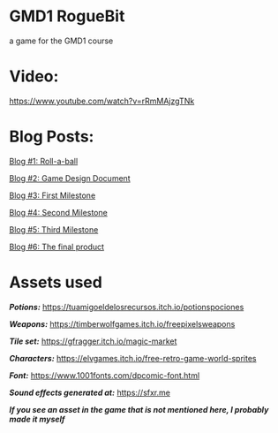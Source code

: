 # GMD1 RogueBit
 a game for the GMD1 course

# Video:
https://www.youtube.com/watch?v=rRmMAjzgTNk

# Blog Posts:

[Blog #1: Roll-a-ball](Blog%20posts/Blog%20%231%20Roll-a-ball.md)

[Blog #2: Game Design Document](Blog%20posts/Blog%20%232%20Game%20Design%20Document.md)

[Blog #3: First Milestone](Blog%20posts/Blog%20%233%20First%20Milestone.md)

[Blog #4: Second Milestone](Blog%20posts/Blog%20%234%20Second%20Milestone.md)

[Blog #5: Third Milestone](Blog%20posts/Blog%20%235%20Third%20Milestone.md)

[Blog #6: The final product](Blog%20posts/Blog%20%236%20The%20final%20product.md)


# Assets used

***Potions:*** https://tuamigoeldelosrecursos.itch.io/potionspociones

***Weapons:*** https://timberwolfgames.itch.io/freepixelsweapons

***Tile set:*** https://gfragger.itch.io/magic-market

***Characters:*** https://elvgames.itch.io/free-retro-game-world-sprites

***Font:*** https://www.1001fonts.com/dpcomic-font.html

***Sound effects generated at:*** https://sfxr.me


***If you see an asset in the game that is not mentioned here, I probably made it myself***
